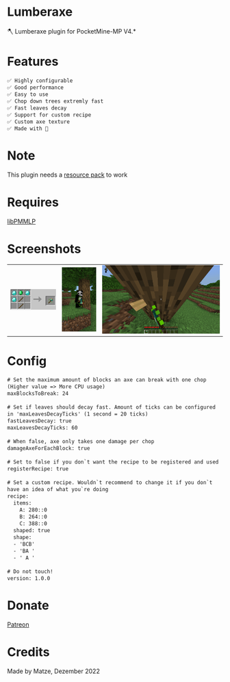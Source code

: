 # Lumberaxe
🪓 Lumberaxe plugin for PocketMine-MP V4.*

# Features

```
✅️ Highly configurable
✅️ Good performance
✅️ Easy to use
✅️ Chop down trees extremly fast
✅️ Fast leaves decay
✅️ Support for custom recipe
✅️ Custom axe texture
✅️ Made with 💖
```

# Note
This plugin needs a [resource pack](https://github.com/PMMLP/Lumberaxe/releases/download/V1/Lumberaxe.mcpack) to work

# Requires

[libPMMLP](https://github.com/PMMLP/libPMMLP)

# Screenshots
|                                                                         | | |
|:-----------------------------------------------------------------------:|:---:|:---:|
| ![Recipe](https://github.com/PMMLP/Lumberaxe/blob/V1.0.0/images/default_recipe.png) |![Texture](https://github.com/PMMLP/Lumberaxe/blob/V1.0.0/images/lumberaxe_texture.png)|![Chopping](https://github.com/PMMLP/Lumberaxe/blob/V1.0.0/images/lumberaxe_chopping.png)|

# Config

```
# Set the maximum amount of blocks an axe can break with one chop (Higher value => More CPU usage)
maxBlocksToBreak: 24

# Set if leaves should decay fast. Amount of ticks can be configured in 'maxLeavesDecayTicks' (1 second = 20 ticks)
fastLeavesDecay: true
maxLeavesDecayTicks: 60

# When false, axe only takes one damage per chop
damageAxeForEachBlock: true

# Set to false if you don`t want the recipe to be registered and used
registerRecipe: true

# Set a custom recipe. Wouldn`t recommend to change it if you don`t have an idea of what you`re doing
recipe:
  items:
    A: 280::0
    B: 264::0
    C: 388::0
  shaped: true
  shape:
  - 'BCB'
  - 'BA '
  - ' A '

# Do not touch!
version: 1.0.0

```

# Donate

[Patreon](https://patreon.com/Matze998)

# Credits
Made by Matze, Dezember 2022